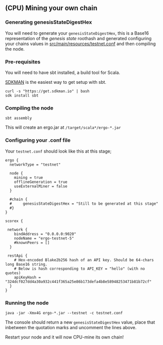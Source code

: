 ## (CPU) Mining your own chain


### Generating genesisStateDigestHex

You will need to generate your `genesisStateDigestHex`, this is a Base16 representation of the *genesis state* roothash and generated configuring your chains values in [src/main/resources/testnet.conf](https://github.com/ergoplatform/ergo/blob/master/src/main/resources/testnet.conf) and then compiling the node. 


### Pre-requisites

You will need to have sbt installed, a build tool for Scala. 

[SDKMAN](https://sdkman.io/) is the easiest way to get setup with sbt. 

```
curl -s "https://get.sdkman.io" | bash 
sdk install sbt
```

### Compiling the node


```
sbt assembly
```

This will create an ergo.jar at `/target/scala*/ergo-*.jar`


### Configuring your .conf file

Your `testnet.conf` should look like this at this stage; 

```
ergo {
  networkType = "testnet"

  node {
    mining = true
    offlineGeneration = true
    useExternalMiner = false
  }
  
  #chain {
  #     genesisStateDigestHex = "Still to be generated at this stage"
  #}
}

scorex {

 network {
    bindAddress = "0.0.0.0:9020"
    nodeName = "ergo-testnet-5"
    #knownPeers = []
  }

 restApi {
    # Hex-encoded Blake2b256 hash of an API key. Should be 64-chars long Base16 string.
    # Below is hash corresponding to API_KEY = "hello" (with no quotes)
    apiKeyHash = "324dcf027dd4a30a932c441f365a25e86b173defa4b8e58948253471b81b72cf"
  }
}
```

### Running the node

```
java -jar -Xmx4G ergo-*.jar --testnet -c testnet.conf
```

The console should return a new `genesisStateDigestHex` value, place that inbetween the quotation marks and uncomment the lines above.

Restart your node and it will now CPU-mine its own chain! 